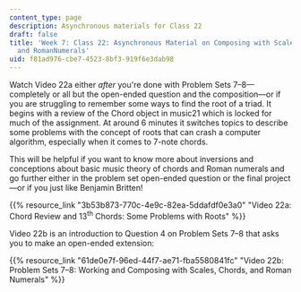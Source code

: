```yaml
---
content_type: page
description: Asynchronous materials for Class 22
draft: false
title: 'Week 7: Class 22: Asynchronous Material on Composing with Scales, Chords,
  and RomanNumerals'
uid: f81ad976-cbe7-4523-8bf3-919f6e3dab98
---
```

Watch Video 22a either *after* you're done with Problem Sets 7–8—completely or all but the open-ended question and the composition—or if you are struggling to remember some ways to find the root of a triad. It begins with a review of the Chord object in music21 which is locked for much of the assignment. At around 6 minutes it switches topics to describe some problems with the concept of roots that can crash a computer algorithm, especially when it comes to 7-note chords.

This will be helpful if you want to know more about inversions and conceptions about basic music theory of chords and Roman numerals and go further either in the problem set open-ended question or the final project—or if you just like Benjamin Britten!

{{% resource_link "3b53b873-770c-4e9c-82ea-5ddafdf0e3a0" "Video 22a: Chord Review and 13<sup>th</sup> Chords: Some Problems with Roots" %}}

Video 22b is an introduction to Question 4 on Problem Sets 7–8 that asks you to make an open-ended extension:

{{% resource_link "61de0e7f-96ed-44f7-ae71-fba5580841fc" "Video 22b: Problem Sets 7–8: Working and Composing with Scales, Chords, and Roman Numerals" %}}
